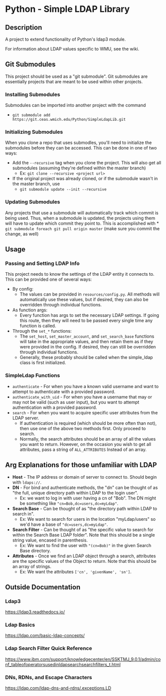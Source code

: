 
# Python - Simple LDAP Library

## Description
A project to extend functionality of Python's ldap3 module.

For information about LDAP values specific to WMU, see the wiki.

## Git Submodules
This project should be used as a "git submodule". Git submodules are essentially projects that are meant to be used
within other projects.

### Installing Submodules
Submodules can be imported into another project with the command
* ``git submodule add https://git.ceas.wmich.edu/Python/SimpleLdapLib.git``

### Initializing Submodules
When you clone a repo that uses submodles, you'll need to initialize the submodules before they can be accessed. This
can be done in one of two ways:
* Add the `--recursive` tag when you clone the project. This will also get all submodules (assuming they're defined
within the master branch)
    * Ex: ``git clone --recursive <project url>``
* If the original project was already cloned, or if the submodule wasn't in the master branch, use
    * ``git submodule update --init --recursive``

### Updating Submodules
Any projects that use a submodule will automatically track which commit is being used. Thus, when a submodule is
updated, the projects using them will have to update which commit they point to. This is accomplished with
    * ``git submodule foreach git pull origin master`` (make sure you commit the change, as well)

## Usage

### Passing and Setting LDAP Info
This project needs to know the settings of the LDAP entity it connects to. This can be provided one of several ways:

* By config:
    * The values can be provided in `resources/config.py`. All methods will automatically use these values, but if
    desired, they can also be overridden through individual functions.
* As function args:
    * Every function has args to set the necessary LDAP settings. If going this route, then they will need to be passed
    every single time any function is called.
* Through the `set_*` functions:
    * The `set_host`, `set_master_account`, and `set_search_base` functions will take in the appropriate values, and
    then retain them as if they were provided in the config. If desired, they can still be overridden through individual
    functions.
    * Generally, these probably should be called when the simple_ldap class is first initialized.

### SimpleLdap Functions

* `authenticate` - For when you have a known valid username and want to attempt to authenticate with a provided password.
* `authenticate_with_uid` - For when you have a username that may or may not be valid (such as user input), but you
    want to attempt authentication with a provided password.
* `search` - For when you want to acquire specific user attributes from the LDAP server.
    * If authentication is required (which should be more often than not), then use one of the above two methods first.
    Only proceed to search.
    * Normally, the search attributes should be an array of all the values you want to return. However, on the occasion
    you wish to get all attributes, pass a string of `ALL_ATTRIBUTES` Instead of an array.

## Arg Explanations for those unfamiliar with LDAP
* **Host** - The IP address or domain of server to connect to. Should begin with ``ldaps://``.
* **DN** - For bind and authenticate methods, the "dn" can be thought of as "the full, unique directory path within LDAP
to the login user".
    * Ex: we want to log in with user having a cn of "Bob". The DN might be something like `"cn=Bob,dc=users,dc=myLdap"`.
* **Search Base** - Can be thought of as "the directory path within LDAP to search in".
    * Ex: We want to search for users in the location "myLdap/users" so we'd have a base of ``"dc=users,dc=myLdap"``.
* **Search Filter** - Can be thought of as "the specific value to search for within the Search Base LDAP folder". Note
that this should be a single string value, encased in parenthesis.
    * Ex: We want to find the user with ``"(cn=Bob)"`` in the given Search Base directory.
* **Attributes** - Once we find an LDAP object through a search, attributes are the specific values of the Object to
return. Note that this should be an array of strings.
    * Ex: We want the attributes ``['cn', 'givenName', 'sn']``.

## Outside Documentation
### Ldap3
https://ldap3.readthedocs.io/

### Ldap Basics
https://ldap.com/basic-ldap-concepts/

### Ldap Search Filter Quick Reference
https://www.ibm.com/support/knowledgecenter/en/SSKTMJ_9.0.1/admin/conf_tableofoperatorsusedinldapsearchsearchfilters_t.html

### DNs, RDNs, and Escape Characters
https://ldap.com/ldap-dns-and-rdns/.exceptions.LD
